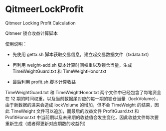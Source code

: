 # QitmeerLockProfit
Qitmeer Locking Profit Calculation

Qitmeer 锁仓收益计算脚本

使用说明：

- 先使用 gettx.sh 脚本获取交易信息，建立起交易数据文件（txdata.txt）

- 再利用 weight-add.sh 脚本计算时间权重以及锁仓当量，生成 TimeWeightGuard.txt 和 TimeWeightHonor.txt

- 最后利用 profit.sh 脚本计算收益

TimeWeightGuard.txt 和 TimeWeightHonor.txt 两个文件中已经包含了每笔资金在 12 期的时间权重，以及当前数据尾对应的每一期的锁仓当量（lockVolume），由于新数据的进来会造成 lockVolume 的增加，但不会 TimeWeight 的结果，因此 TimeWeight 文件可以追加，而最后的收益文件 ProfitGuard.txt 和 ProfitHonor.txt 中当前期以及未来期的收益值会发生变化，因此收益文件每次要重新生成（或者得更新对应期数的收益列）

